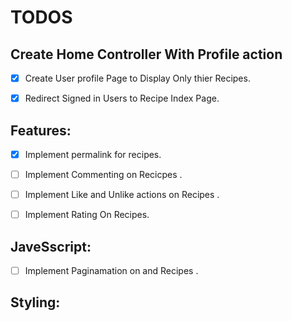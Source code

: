 TODOS
=====

## Create Home Controller With Profile action
- [x] Create User profile Page to Display Only thier Recipes.
- [x] Redirect Signed in Users to Recipe Index Page.


## Features:
- [x] Implement permalink for recipes.
- [ ] Implement Commenting on Recicpes .
- [ ] Implement Like and Unlike actions on Recipes .
- [ ] Implement Rating On Recipes.




## JaveSscript:

- [ ] Implement Paginamation on and Recipes .


## Styling:
